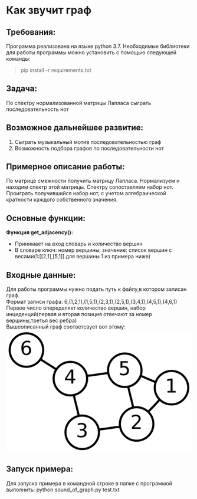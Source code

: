 # Как звучит граф
## Требования:
Программа реализована на языке python 3.7. Необходимые библиотеки для работы программы можно установить с помощью следующей команды:
> pip install -r requirements.txt

## Задача:

По спектру нормализованной матрицы Лапласа сыграть последовательность нот

## Возможное дальнейшее развитие:

1) Сыграть музыкальный мотив последовательностью граф
2) Возможность подбора графов по последовательности нот

## Примерное описание работы:

По матрице смежности получить матрицу Лапласа. 
Нормализуем и находим спектр этой матрицы.
Спектру сопоставляем набор нот.
Проиграть получившийся набор нот, с учетом алгебраической кратности каждого собственного значения.

## Основные функции:
**Функция get_adjacency():**
* Принимает на вход словарь и количество вершин  
* В словаре ключ: номер вершины; значение: список вершин с весами(1:[[2,1],[5,1]] для вершины 1 из примера ниже)

## Входные данные:
Для работы программы нужно подать путь к файлу,в котором записан граф.  
Формат записи графа: 6,(1,2,1),(1,5,1),(2,3,1),(2,5,1),(3,4,1),(4,5,1),(4,6,1)  
Первое число опеределяет количество вершин, набор инциденций(первая и вторая позиция отвечают за номер вершины,третья вес ребра)  
Вышеописанный граф соответсвует вот этому:
![graph example](https://github.com/shevelev-a/AGT2020/blob/main/graph_example.png)

## Запуск примера:
Для запуска примера в командной строке в папке с программой выполнить: python sound_of_graph.py test.txt
